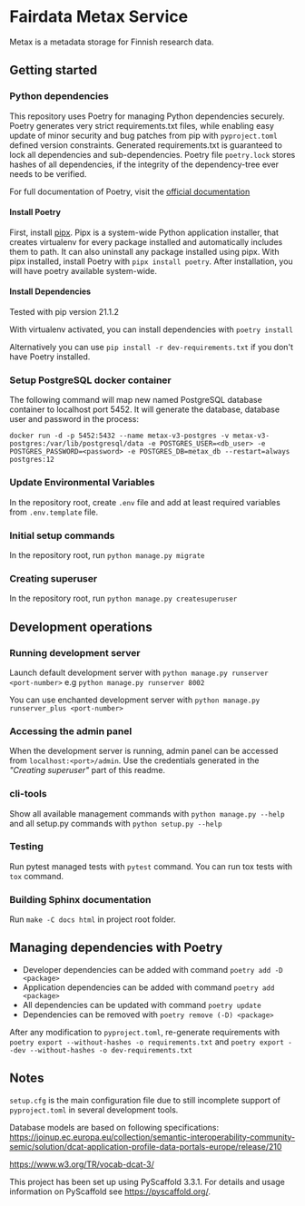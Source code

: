 # Fairdata Metax Service

Metax is a metadata storage for Finnish research data.

## Getting started

### Python dependencies

This repository uses Poetry for managing Python dependencies securely. Poetry generates very strict requirements.txt files, while enabling easy update of minor security and bug patches from pip with `pyproject.toml` defined version constraints. Generated requirements.txt is guaranteed to lock all dependencies and sub-dependencies. Poetry file `poetry.lock` stores hashes of all dependencies, if the integrity of the dependency-tree ever needs to be verified. 

For full documentation of Poetry, visit the [official documentation](https://python-poetry.org/docs/)

#### Install Poetry

First, install [pipx](https://github.com/pypa/pipx). Pipx is a system-wide Python application installer, that creates virtualenv for every package installed and automatically includes them to path. It can also uninstall any package installed using pipx.  With pipx installed, install Poetry with `pipx install poetry`. After installation, you will have poetry available system-wide. 

#### Install Dependencies

Tested with pip version 21.1.2

With virtualenv activated, you can install dependencies with `poetry install`

Alternatively you can use `pip install -r dev-requirements.txt` if you don't have Poetry installed. 

### Setup PostgreSQL docker container

The following command will map new named PostgreSQL database container to localhost port 5452. It will generate the database, database user and password in the process:

`docker run -d -p 5452:5432 --name metax-v3-postgres -v metax-v3-postgres:/var/lib/postgresql/data -e POSTGRES_USER=<db_user> -e POSTGRES_PASSWORD=<password> -e POSTGRES_DB=metax_db --restart=always  postgres:12`

### Update Environmental Variables

In the repository root, create `.env` file and add at least required variables from `.env.template` file.

### Initial setup commands

In the repository root, run `python manage.py migrate`

### Creating superuser

In the repository root, run `python manage.py createsuperuser`


## Development operations

### Running development server

Launch default development server with `python manage.py runserver <port-number>` e.g `python manage.py runserver 8002`

You can use enchanted development server with `python manage.py runserver_plus <port-number>`

### Accessing the admin panel

When the development server is running, admin panel can be accessed from `localhost:<port>/admin`. Use the credentials generated in the _"Creating superuser"_ part of this readme.

### cli-tools

Show all available management commands with `python manage.py --help` and all setup.py commands with `python setup.py --help`

### Testing

Run pytest managed tests with `pytest` command. You can run tox tests with `tox` command.

### Building Sphinx documentation

Run `make -C docs html` in project root folder.

## Managing dependencies with Poetry

* Developer dependencies can be added with command `poetry add -D <package>`
* Application dependencies can be added with command `poetry add <package>`
* All dependencies can be updated with command `poetry update`
* Dependencies can be removed with `poetry remove (-D) <package>`

After any modification to `pyproject.toml`, re-generate requirements with `poetry export --without-hashes -o requirements.txt` and `poetry export --dev --without-hashes -o dev-requirements.txt` 


## Notes

`setup.cfg` is the main configuration file due to still incomplete support of `pyproject.toml` in several development tools.

Database models are based on following specifications:
https://joinup.ec.europa.eu/collection/semantic-interoperability-community-semic/solution/dcat-application-profile-data-portals-europe/release/210

https://www.w3.org/TR/vocab-dcat-3/

This project has been set up using PyScaffold 3.3.1. For details and usage
information on PyScaffold see https://pyscaffold.org/.

